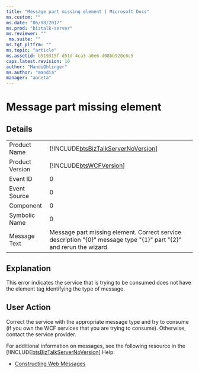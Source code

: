 ```yaml
---
title: "Message part missing element | Microsoft Docs"
ms.custom: ""
ms.date: "06/08/2017"
ms.prod: "biztalk-server"
ms.reviewer: ""
 ms.suite: ""
ms.tgt_pltfrm: ""
ms.topic: "article"
ms.assetid: b519315f-d51d-4ca3-a0e6-d08bb920c6c5
caps.latest.revision: 10
author: "MandiOhlinger"
ms.author: "mandia"
manager: "anneta"
---
```

# Message part missing element
## Details  
  
|||  
|-|-|  
|Product Name|[!INCLUDE[btsBizTalkServerNoVersion](../includes/btsbiztalkservernoversion-md.md)]|  
|Product Version|[!INCLUDE[btsWCFVersion](../includes/btswcfversion-md.md)]|  
|Event ID|0|  
|Event Source|0|  
|Component|0|  
|Symbolic Name|0|  
|Message Text|Message part missing element. Correct service description "{0}" message type "{1}" part "{2}" and rerun the wizard|  
  
## Explanation  
 This error indicates the service that is trying to be consumed does not have the element tag identifying the type of message.  
  
## User Action  
 Correct the service with the appropriate message type and try to consume (if you own the WCF services that you are trying to consume). Otherwise, contact the service provider.  
  
 For additional information on messages, see the following resource in the [!INCLUDE[btsBizTalkServerNoVersion](../includes/btsbiztalkservernoversion-md.md)] Help:  
  
-   [Constructing Web Messages](../core/constructing-web-messages.md)